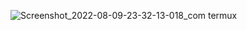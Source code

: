 ![Screenshot_2022-08-09-23-32-13-018_com termux](https://user-images.githubusercontent.com/70370681/183702235-d8a15c8d-2244-4b50-b02f-d3d460988817.jpg)
